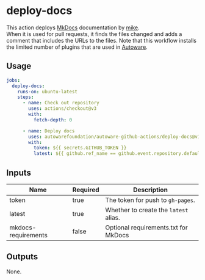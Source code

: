 # deploy-docs

This action deploys [MkDocs](https://www.mkdocs.org/) documentation by [mike](https://github.com/jimporter/mike).  
When it is used for pull requests, it finds the files changed and adds a comment that includes the URLs to the files.
Note that this workflow installs the limited number of plugins that are used in [Autoware](https://github.com/autowarefoundation/autoware).

## Usage

```yaml
jobs:
  deploy-docs:
    runs-on: ubuntu-latest
    steps:
      - name: Check out repository
        uses: actions/checkout@v3
        with:
          fetch-depth: 0

      - name: Deploy docs
        uses: autowarefoundation/autoware-github-actions/deploy-docs@v1
        with:
          token: ${{ secrets.GITHUB_TOKEN }}
          latest: ${{ github.ref_name == github.event.repository.default_branch }}
```

## Inputs

| Name                | Required | Description                           |
| ------------------- | -------- | ------------------------------------- |
| token               | true     | The token for push to `gh-pages`.     |
| latest              | true     | Whether to create the `latest` alias. |
| mkdocs-requirements | false    | Optional requirements.txt for MkDocs  |

## Outputs

None.
